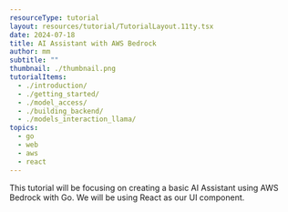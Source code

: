 ```yaml
---
resourceType: tutorial
layout: resources/tutorial/TutorialLayout.11ty.tsx
date: 2024-07-18
title: AI Assistant with AWS Bedrock
author: mm
subtitle: ""
thumbnail: ./thumbnail.png
tutorialItems:
  - ./introduction/
  - ./getting_started/
  - ./model_access/
  - ./building_backend/
  - ./models_interaction_llama/
topics:
  - go
  - web
  - aws
  - react
---
```


This tutorial will be focusing on creating a basic AI Assistant using AWS Bedrock with Go. We will be using React as our UI component.
